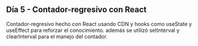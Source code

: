 ## Día 5 - Contador-regresivo con React

Contador-regresivo hecho con React usando CDN y hooks como useState y useEffect para reforzar el conocimiento.
además se utilizó setInterval y clearInterval para el manejo del contador.
